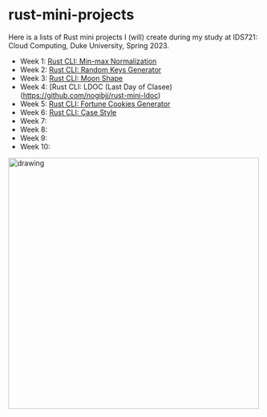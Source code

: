 # rust-mini-projects

Here is a lists of Rust mini projects I (will) create during my study at IDS721: Cloud Computing, Duke University, Spring 2023.

* Week 1: [Rust CLI: Min-max Normalization](https://github.com/zhuminghui17/rust-week1-min-max-normalization) 
* Week 2: [Rust CLI: Random Keys Generator](https://github.com/zhuminghui17/rust-mini-random-keys)
* Week 3: [Rust CLI: Moon Shape](https://github.com/nogibjj/rust-mini-moon-shape)
* Week 4: [Rust CLI: LDOC (Last Day of Clasee)(https://github.com/nogibjj/rust-mini-ldoc)
* Week 5: [Rust CLI: Fortune Cookies Generator](https://github.com/nogibjj/rust-mini-fortune-cookies)
* Week 6: [Rust CLI: Case Style](https://github.com/nogibjj/rust-mini-case-styles)
* Week 7: 
* Week 8: 
* Week 9:
* Week 10:

<img src="https://miro.medium.com/max/1400/1*fxzf9jXmklqPdIBp-xMiZA.webp" alt="drawing" width="500"/>
